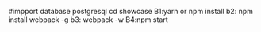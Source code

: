 #impport database  postgresql
      cd showcase
      B1:yarn or npm install
      b2: npm install webpack -g 
      b3: webpack -w
      B4:npm start
     
